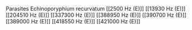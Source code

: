 Parasites Echinoporyphium recurvatum
[[2500 Hz (E)]]
[[13930 Hz (E)]]
[[204510 Hz (E)]]
[[337300 Hz (E)]]
[[388950 Hz (E)]]
[[390700 Hz (E)]]
[[389000 Hz (E)]]
[[418550 Hz (E)]]
[[421000 Hz (E)]]